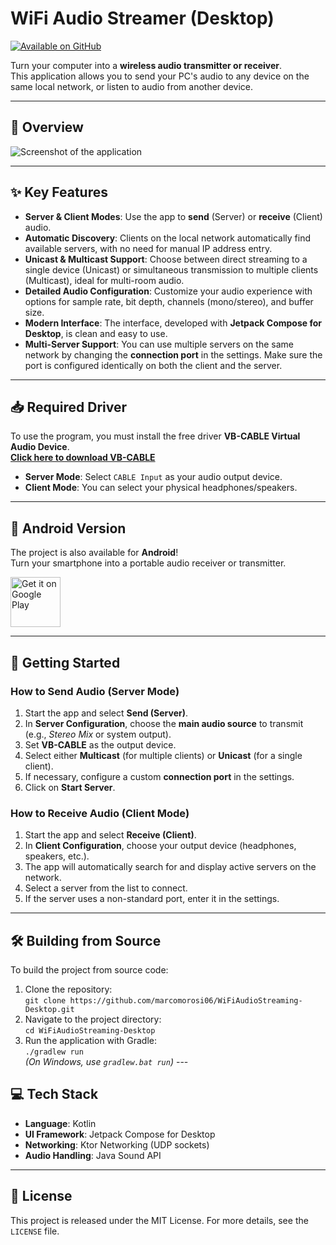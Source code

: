 # WiFi Audio Streamer (Desktop)  
[![Available on GitHub](https://img.shields.io/badge/Available%20on-GitHub-181717?style=for-the-badge&logo=github)](https://github.com/marcomorosi06/WiFiAudioStreaming-Desktop)  

Turn your computer into a **wireless audio transmitter or receiver**.  
This application allows you to send your PC's audio to any device on the same local network, or listen to audio from another device.

---

## 📸 Overview  

![Screenshot of the application](INSERT_SCREENSHOT_URL_HERE.png)  

---

## ✨ Key Features  
* **Server & Client Modes**: Use the app to **send** (Server) or **receive** (Client) audio.  
* **Automatic Discovery**: Clients on the local network automatically find available servers, with no need for manual IP address entry.  
* **Unicast & Multicast Support**: Choose between direct streaming to a single device (Unicast) or simultaneous transmission to multiple clients (Multicast), ideal for multi-room audio.  
* **Detailed Audio Configuration**: Customize your audio experience with options for sample rate, bit depth, channels (mono/stereo), and buffer size.  
* **Modern Interface**: The interface, developed with **Jetpack Compose for Desktop**, is clean and easy to use.  
* **Multi-Server Support**: You can use multiple servers on the same network by changing the **connection port** in the settings. Make sure the port is configured identically on both the client and the server.  

---

## 📥 Required Driver  
To use the program, you must install the free driver **VB-CABLE Virtual Audio Device**.  
[**Click here to download VB-CABLE**](https://vb-audio.com/Cable/index.htm)  

* **Server Mode**: Select `CABLE Input` as your audio output device.  
* **Client Mode**: You can select your physical headphones/speakers.

---

## 📱 Android Version  
The project is also available for **Android**!  
Turn your smartphone into a portable audio receiver or transmitter.  

<a href="INSERT_ANDROID_PROJECT_LINK_HERE">  
<img src="https://play.google.com/intl/en_us/badges/static/images/badges/en_badge_web_generic.png" alt="Get it on Google Play" height="80">  
</a>  

---

## 🚀 Getting Started  

### How to Send Audio (Server Mode)  
1.  Start the app and select **Send (Server)**.  
2.  In **Server Configuration**, choose the **main audio source** to transmit (e.g., *Stereo Mix* or system output).  
3.  Set **VB-CABLE** as the output device.  
4.  Select either **Multicast** (for multiple clients) or **Unicast** (for a single client).  
5.  If necessary, configure a custom **connection port** in the settings.  
6.  Click on **Start Server**.  

### How to Receive Audio (Client Mode)  
1.  Start the app and select **Receive (Client)**.  
2.  In **Client Configuration**, choose your output device (headphones, speakers, etc.).  
3.  The app will automatically search for and display active servers on the network.  
4.  Select a server from the list to connect.  
5. If the server uses a non-standard port, enter it in the settings.  

---

## 🛠️ Building from Source  

To build the project from source code:  
1.  Clone the repository:  
    `git clone https://github.com/marcomorosi06/WiFiAudioStreaming-Desktop.git`  
2.  Navigate to the project directory:  
    `cd WiFiAudioStreaming-Desktop`  
3.  Run the application with Gradle:  
    `./gradlew run`  
    *(On Windows, use `gradlew.bat run`)* ---

## 💻 Tech Stack  
* **Language**: Kotlin  
* **UI Framework**: Jetpack Compose for Desktop  
* **Networking**: Ktor Networking (UDP sockets)  
* **Audio Handling**: Java Sound API  

---

## 📄 License  
This project is released under the MIT License. For more details, see the `LICENSE` file.
